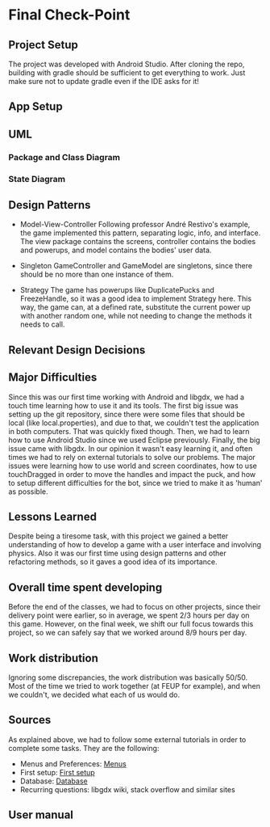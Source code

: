 # Final Check-Point

## Project Setup

The project was developed with Android Studio.
After cloning the repo, building with gradle should be sufficient to get everything to work.
Just make sure not to update gradle even if the IDE asks for it!

## App Setup

## UML

### Package and Class Diagram

### State Diagram

## Design Patterns

- Model-View-Controller
    Following professor André Restivo's example, the game implemented this pattern, separating logic, info, and interface. The view package contains the screens, controller contains the bodies and powerups, and model contains the bodies' user data.

- Singleton
    GameController and GameModel are singletons, since there should be no more than one instance of them.

- Strategy
    The game has powerups like DuplicatePucks and FreezeHandle, so it was a good idea to implement
    Strategy here. This way, the game can, at a defined rate, substitute the current power up with another random one, while not needing to change the methods it needs to call.

## Relevant Design Decisions

## Major Difficulties

Since this was our first time working with Android and libgdx, we had a touch time learning
how to use it and its tools. The first big issue was setting up the git repository, since
there were some files that should be local (like local.properties), and due to that, we couldn't
test the application in both computers. That was quickly fixed though.
Then, we had to learn how to use Android Studio since we used Eclipse previously.
Finally, the big issue came with libgdx. In our opinion it wasn't easy learning it, and often times
we had to rely on external tutorials to solve our problems.
The major issues were learning how to use world and screen coordinates, how to use touchDragged
in order to move the handles and impact the puck, and how to setup different difficulties for
the bot, since we tried to make it as 'human' as possible.

## Lessons Learned

Despite being a tiresome task, with this project we gained a better understanding of how to develop
a game with a user interface and involving physics.
Also it was our first time using design patterns and other refactoring methods, so it gaves a good idea of its importance.

## Overall time spent developing

Before the end of the classes, we had to focus on other projects, since their delivery point were earlier, so in average, we spent 2/3 hours per day on this game.
However, on the final week, we shift our full focus towards this project, so we can safely say that 
we worked around 8/9 hours per day.

## Work distribution

Ignoring some discrepancies, the work distribution was basically 50/50. Most of the time we tried to
work together (at FEUP for example), and when we couldn't, we decided what each of us would do.

## Sources

As explained above, we had to follow some external tutorials in order to complete some tasks. They are the following:

- Menus and Preferences: [Menus](https://www.gamedevelopment.blog/full-libgdx-game-tutorial-project-setup/)
- First setup: [First setup](http://williammora.com/a-running-game-with-libgdx-part-1)
- Database: [Database](http://www.sqlitetutorial.net/sqlite-java/)
- Recurring questions: libgdx wiki, stack overflow and similar sites

## User manual